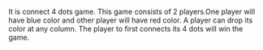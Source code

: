 It is connect 4 dots game. This game consists of 2 players.One player will have blue color and other player will have red color. 
A player can drop its color at any column. The player to first connects its 4 dots will win the game. 
